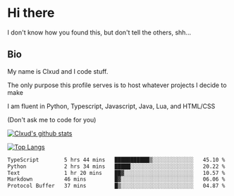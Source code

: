 

# Hi there
I don't know how you found this, but don't tell the others, shh...

## Bio
My name is Clxud and I code stuff.

The only purpose this profile serves is to host whatever projects I decide to make

I am fluent in Python, Typescript, Javascript, Java, Lua, and HTML/CSS



(Don't ask me to code for you)

[![Clxud's github stats](https://github-readme-stats.vercel.app/api?username=cloudwithax&count_private=true&theme=dark&show_icons=true)](https://github.com/anuraghazra/github-readme-stats) 

[![Top Langs](https://github-readme-stats.vercel.app/api/top-langs/?username=cloudwithax&theme=dark)](https://github.com/anuraghazra/github-readme-stats)

<!--START_SECTION:waka-->

```txt
TypeScript        5 hrs 44 mins   ███████████▒░░░░░░░░░░░░░   45.10 %
Python            2 hrs 34 mins   █████░░░░░░░░░░░░░░░░░░░░   20.22 %
Text              1 hr 20 mins    ██▓░░░░░░░░░░░░░░░░░░░░░░   10.57 %
Markdown          46 mins         █▓░░░░░░░░░░░░░░░░░░░░░░░   06.06 %
Protocol Buffer   37 mins         █▒░░░░░░░░░░░░░░░░░░░░░░░   04.87 %
```

<!--END_SECTION:waka-->







